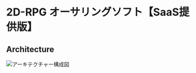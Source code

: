 # 2D-RPG オーサリングソフト【SaaS提供版】

## Architecture

![アーキテクチャー構成図](https://github.com/tissueMO/rpgdev-cloud/blob/master/_figures/architecture.drawio.svg)
